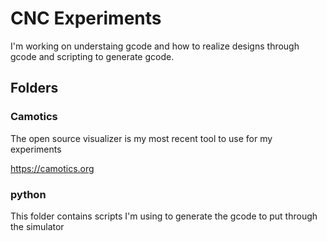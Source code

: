 # CNC Experiments

I'm working on understaing gcode and how to realize designs through gcode
and scripting to generate gcode.

## Folders
### Camotics
The open source visualizer is my most recent tool to 
use for my experiments

https://camotics.org

### python
This folder contains scripts I'm using to generate the gcode
to put through the simulator

